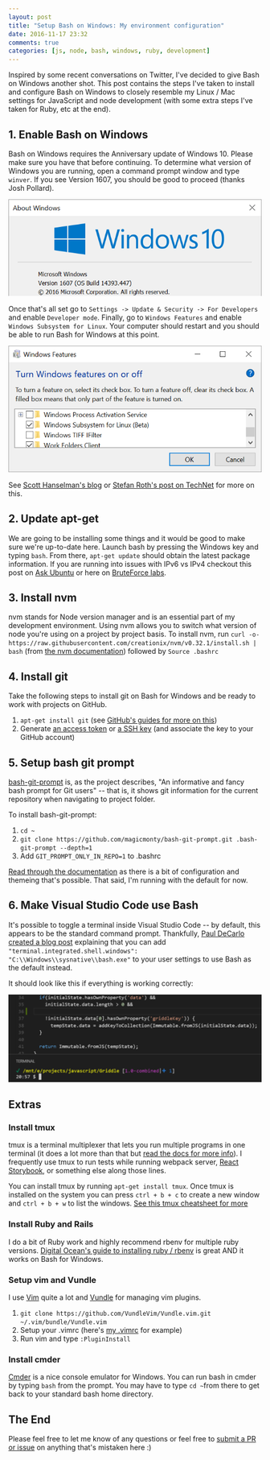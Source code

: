 ```yaml
---
layout: post
title: "Setup Bash on Windows: My environment configuration"
date: 2016-11-17 23:32
comments: true
categories: [js, node, bash, windows, ruby, development]
---
```


Inspired by some recent conversations on Twitter, I've decided to give Bash on Windows another shot. This post contains the steps I've taken to install and configure Bash on Windows to closely resemble my Linux / Mac settings for JavaScript and node development (with some extra steps I've taken for Ruby, etc at the end).

## 1. Enable Bash on Windows  ##

Bash on Windows requires the Anniversary update of Windows 10. Please make sure you have that before continuing. To determine what version of Windows you are running, open a command prompt window and type `winver`. If you see Version 1607, you should be good to proceed (thanks Josh Pollard).

<img src="/files/winver.png" alt="Windows Version dialog" />

Once that's all set go to `Settings -> Update & Security -> For Developers` and enable `Developer mode`. Finally, go to `Windows Features` and enable `Windows Subsystem for Linux`. Your computer should restart and you should be able to run Bash for Windows at this point.

<img src="/files/windows_features.png" alt="Windows features dialog" />

See [Scott Hanselman's blog](http://www.hanselman.com/blog/DevelopersCanRunBashShellAndUsermodeUbuntuLinuxBinariesOnWindows10.aspx) or [Stefan Roth's post on TechNet](https://blogs.technet.microsoft.com/heyscriptingguy/2016/09/28/part-1-install-bash-on-windows-10-omi-cim-server-and-dsc-for-linux/) for more on this.

## 2. Update apt-get ##

We are going to be installing some things and it would be good to make sure we're up-to-date here. Launch bash by pressing the Windows key and typing `bash`. From there, `apt-get update` should obtain the latest package information. If you are running into issues with IPv6 vs IPv4 checkout this post on [Ask Ubuntu](http://askubuntu.com/questions/759524/problem-with-ipv6-sudo-apt-get-update-upgrade) or here on [BruteForce labs](https://bruteforce.gr/make-apt-get-use-ipv4-instead-ipv6.html).

## 3. Install nvm ##

nvm stands for Node version manager and is an essential part of my development environment. Using nvm allows you to switch what version of node you're using on a project by project basis. To install nvm, run `curl -o- https://raw.githubusercontent.com/creationix/nvm/v0.32.1/install.sh | bash` (from [the nvm documentation](https://github.com/creationix/nvm)) followed by `Source .bashrc`

## 4. Install git ##

Take the following steps to install git on Bash for Windows and be ready to work with projects on GitHub.

1. `apt-get install git` (see [GitHub's guides for more on this](https://help.github.com/articles/set-up-git/#platform-linux))
2. Generate [an access token](https://help.github.com/articles/creating-an-access-token-for-command-line-use/) or [a SSH key](https://help.github.com/articles/generating-a-new-ssh-key-and-adding-it-to-the-ssh-agent/#platform-linux) (and associate the key to your GitHub account)

## 5. Setup bash git prompt ##

[bash-git-prompt](https://github.com/magicmonty/bash-git-prompt) is, as the project describes, "An informative and fancy bash prompt for Git users" -- that is, it shows git information for the current repository when navigating to project folder.

To install bash-git-prompt:

1. `cd ~`
1. `git clone https://github.com/magicmonty/bash-git-prompt.git .bash-git-prompt --depth=1`
1. Add `GIT_PROMPT_ONLY_IN_REPO=1` to .bashrc

[Read through the documentation](https://github.com/magicmonty/bash-git-prompt) as there is a bit of configuration and themeing that's possible. That said, I'm running with the default for now.

## 6. Make Visual Studio Code use Bash ##

It's possible to toggle a terminal inside Visual Studio Code -- by default, this appears to be the standard command prompt. Thankfully, [Paul DeCarlo created a blog post](http://pjdecarlo.com/2016/06/bash-on-windows-as-integrated-terminal-in-visual-studio-code.html) explaining that you can add `"terminal.integrated.shell.windows": "C:\\Windows\\sysnative\\bash.exe"` to your user settings to use Bash as the default instead.

It should look like this if everything is working correctly:

<img src="/files/git_with_changes.png" alt="Visual Studio code window" />

## Extras ##

### Install tmux ###

tmux is a terminal multiplexer that lets you run multiple programs in one terminal (it does a lot more than that but [read the docs for more info](https://tmux.github.io/)). I frequently use tmux to run tests while running webpack server, [React Storybook](https://getstorybook.io/), or something else along those lines.

You can install tmux by running `apt-get install tmux`. Once tmux is installed on the system you can press `ctrl + b + c` to create a new window and `ctrl + b + w` to list the windows. [See this tmux cheatsheet for more](https://gist.github.com/MohamedAlaa/2961058)

### Install Ruby and Rails ###

I do a bit of Ruby work and highly recommend rbenv for multiple ruby versions. [Digital Ocean's guide to installing ruby / rbenv](https://www.digitalocean.com/community/tutorials/how-to-install-ruby-on-rails-with-rbenv-on-ubuntu-14-04) is great AND it works on Bash for Windows.

### Setup vim and Vundle ###

I use [Vim](http://www.vim.org/) quite a lot and [Vundle](https://github.com/VundleVim/Vundle.vim) for managing vim plugins.

1. `git clone https://github.com/VundleVim/Vundle.vim.git ~/.vim/bundle/Vundle.vim`
1. Setup your .vimrc (here's [my .vimrc](https://github.com/ryanlanciaux/dotfiles/blob/master/.vimrc) for example)
1. Run vim and type `:PluginInstall`

### Install cmder ###

[Cmder](http://cmder.net/) is a nice console emulator for Windows. You can run bash in cmder by typing `bash` from the prompt. You may have to type `cd ~`from there to get back to your standard bash home directory.

## The End ##

Please feel free to let me know of any questions or feel free to [submit a PR or issue](https://github.com/ryanlanciaux/ryanlanciaux.github.com) on anything that's mistaken here :)
